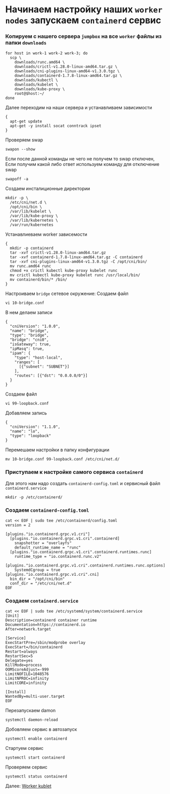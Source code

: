 # Начинаем настройку наших `worker nodes`  запускаем `containerd` сервис

### Копируем с нашего сервера `jumpbox` на все `worker` файлы из папки `downloads`
~~~
for host in work-1 work-2 work-3; do
  scp \
    downloads/runc.amd64 \
    downloads/crictl-v1.28.0-linux-amd64.tar.gz \
    downloads/cni-plugins-linux-amd64-v1.3.0.tgz \
    downloads/containerd-1.7.8-linux-amd64.tar.gz \
    downloads/kubectl \
    downloads/kubelet \
    downloads/kube-proxy \
    root@$host:~/
done
~~~
Далее переходим на наши сервера и устанавливаем зависимости
~~~
{
  apt-get update
  apt-get -y install socat conntrack ipset
}
~~~
Проверяем swap 
~~~
swapon --show
~~~
Если после данной команды не чего не получем то swap отключен, Если получим какой либо ответ используем команду для отключение swap
~~~
swapoff -a
~~~
Создаем инсталиционные директории
~~~
mkdir -p \
  /etc/cni/net.d \
  /opt/cni/bin \
  /var/lib/kubelet \
  /var/lib/kube-proxy \
  /var/lib/kubernetes \
  /var/run/kubernetes
~~~
Устанавлиеваем worker зависемости
~~~
{
  mkdir -p containerd
  tar -xvf crictl-v1.28.0-linux-amd64.tar.gz
  tar -xvf containerd-1.7.8-linux-amd64.tar.gz -C containerd
  tar -xvf cni-plugins-linux-amd64-v1.3.0.tgz -C /opt/cni/bin/
  mv runc.amd64 runc
  chmod +x crictl kubectl kube-proxy kubelet runc 
  mv crictl kubectl kube-proxy kubelet runc /usr/local/bin/
  mv containerd/bin/* /bin/
}
~~~

Настроиваем `bridge` сетевое окружение:
Создаем файл
~~~
vi 10-bridge.conf
~~~
В нем делаем записи
~~~
{
  "cniVersion": "1.0.0",
  "name": "bridge",
  "type": "bridge",
  "bridge": "cni0",
  "isGateway": true,
  "ipMasq": true,
  "ipam": {
    "type": "host-local",
    "ranges": [
      [{"subnet": "SUBNET"}]
    ],
    "routes": [{"dst": "0.0.0.0/0"}]
  }
}
~~~
Создаем файл
~~~
vi 99-loopback.conf 
~~~
Добавляем запись
~~~
{
  "cniVersion": "1.1.0",
  "name": "lo",
  "type": "loopback"
}
~~~
Перемешаем настройки в папку конфигурации
~~~
mv 10-bridge.conf 99-loopback.conf /etc/cni/net.d/
~~~
### Приступаем к настройке самого сервиса `containerd`

Для этого нам надо создать `containerd-config.toml` и сервисный файл `containerd.service`
~~~
mkdir -p /etc/containerd/
~~~
### Создаем `containerd-config.toml`
~~~
cat << EOF | sudo tee /etc/containerd/config.toml
version = 2

[plugins."io.containerd.grpc.v1.cri"]
  [plugins."io.containerd.grpc.v1.cri".containerd]
    snapshotter = "overlayfs"
    default_runtime_name = "runc"
  [plugins."io.containerd.grpc.v1.cri".containerd.runtimes.runc]
    runtime_type = "io.containerd.runc.v2"
  [plugins."io.containerd.grpc.v1.cri".containerd.runtimes.runc.options]
    SystemdCgroup = true
[plugins."io.containerd.grpc.v1.cri".cni]
  bin_dir = "/opt/cni/bin"
  conf_dir = "/etc/cni/net.d"
EOF
~~~
### Создаем `containerd.service`
~~~
cat << EOF | sudo tee /etc/systemd/system/containerd.service
[Unit]
Description=containerd container runtime
Documentation=https://containerd.io
After=network.target

[Service]
ExecStartPre=/sbin/modprobe overlay
ExecStart=/bin/containerd
Restart=always
RestartSec=5
Delegate=yes
KillMode=process
OOMScoreAdjust=-999
LimitNOFILE=1048576
LimitNPROC=infinity
LimitCORE=infinity

[Install]
WantedBy=multi-user.target
EOF
~~~
Перезапускаем damon
~~~
systemctl daemon-reload
~~~
Добовляем сервис в автозапуск
~~~
systemctl enable containerd
~~~
Стартуем сервис
~~~
systemctl start containerd
~~~
Проверяем сервис
~~~
systemctl status containerd
~~~

Далее: [Worker kublet](10-kublet.md)
